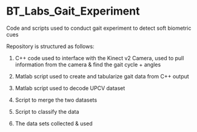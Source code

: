 # BT_Labs_Gait_Experiment
Code and scripts used to conduct gait experiment to detect soft biometric cues

Repository is structured as follows:
1) C++ code used to interface with the Kinect v2 Camera, used to pull information from the camera & find the gait cycle + angles
3) Matlab script used to create and tabularize gait data from C++ output
3) Matlab script used to decode UPCV dataset
4) Script to merge the two datasets
5) Script to classify the data

6) The data sets collected & used
